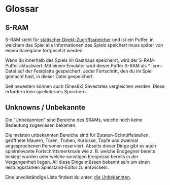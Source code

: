 ﻿# Glossar

## S-RAM
S-RAM steht für <a href="https://de.wikipedia.org/wiki/Static_random-access_memory" target=_>statischer Direkt-Zugriffsspeicher</a> und ist ein Puffer, in welchem das Spiel alle Informationen des Spiels speichert muss später von einem Savegame fortgesetzt werden.

Wenn du innerhalb des Spiels im Gasthaus speicherst, wird der S-RAM-Puffer aktualisiert. Mit einem Emulator wird dieser Puffer S-RAM als * .srm-Datei auf der Festplatte gespeichert. Jeder Fortschritt, den du im Spiel gemacht hast, in dieser Datei gespeichert. 

Seit neuestem können auch (Snes9x) Savestates vergleichen werden. Diese erfordern kein spielinternes Speichern.

## Unknowns / Unbekannte
Die "Unbekannten" sind Bereiche des SRAMs, welche noch keine Bedeutung zugewiesen bekamen.

Die meisten unbekannten Bereiche sind für Zutaten-Schnüffelstellen, geöffnete Mauern, Türen, Truhen, Kürbisse, Töpfe und zweimal angesprochenen Personen reserviert. Abseits dieser Dinge gibt es auch spielrelevante Fortschrittsmerkmale wie z. B. welche Endgegner bereits besiegt wurden oder welche sonstigen Ereignisse bereits in der Vergangenheit liegen. All diese Dinge müssen bekannt sein um einen leistungsstarken Spielstand-Editor zu entwickeln.

Eine unvollständige Liste findest du unter: <a href=unknowns>die Unbekannten</a>.
